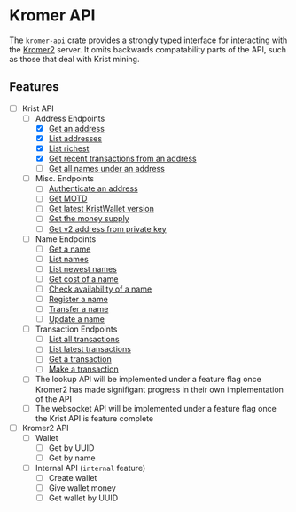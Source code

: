 # Kromer API

The `kromer-api` crate provides a strongly typed interface for interacting with the [Kromer2](https://github.com/ReconnectedCC/kromer2) server. It omits backwards compatability parts of the API, such as those that deal with Krist mining.

## Features

- [ ] Krist API
  - [ ] Address Endpoints
    - [x] [Get an address](https://krist.dev/docs/#api-AddressGroup-GetAddress)
    - [x] [List addresses](https://krist.dev/docs/#api-AddressGroup-GetAddresses)
    - [x] [List richest](https://krist.dev/docs/#api-AddressGroup-GetRichAddresses)
    - [x] [Get recent transactions from an address](https://krist.dev/docs/#api-AddressGroup-GetAddressTransactions)
    - [ ] [Get all names under an address](https://krist.dev/docs/#api-AddressGroup-GetAddressNames)
  - [ ] Misc. Endpoints
    - [ ] [Authenticate an address](https://krist.dev/docs/#api-MiscellaneousGroup-Login)
    - [ ] [Get MOTD](https://krist.dev/docs/#api-MiscellaneousGroup-GetMOTD_+)
    - [ ] [Get latest KristWallet version](https://krist.dev/docs/#api-MiscellaneousGroup-GetWalletVersion)
    - [ ] [Get the money supply]("https://krist.dev/docs/#api-MiscellaneousGroup-GetMoneySupply")
    - [ ] [Get v2 address from private key](https://krist.dev/docs/#api-MiscellaneousGroup-MakeV2Address)
  - [ ] Name Endpoints
    - [ ] [Get a name](https://krist.dev/docs/#api-NameGroup-GetName)
    - [ ] [List names](https://krist.dev/docs/#api-NameGroup-GetNames)
    - [ ] [List newest names](https://krist.dev/docs/#api-NameGroup-GetNewNames)
    - [ ] [Get cost of a name](https://krist.dev/docs/#api-NameGroup-CheckName)
    - [ ] [Check availability of a name](https://krist.dev/docs/#api-NameGroup-CheckName)
    - [ ] [Register a name](https://krist.dev/docs/#api-NameGroup-RegisterName)
    - [ ] [Transfer a name](https://krist.dev/docs/#api-NameGroup-TransferName)
    - [ ] [Update a name](https://krist.dev/docs/#api-NameGroup-UpdateNamePOST)
  - [ ] Transaction Endpoints
    - [ ] [List all transactions](https://krist.dev/docs/#api-TransactionGroup-GetTransactions)
    - [ ] [List latest transactions](https://krist.dev/docs/#api-TransactionGroup-GetLatestTransactions)
    - [ ] [Get a transaction](https://krist.dev/docs/#api-TransactionGroup-GetTransaction)
    - [ ] [Make a transaction](https://krist.dev/docs/#api-TransactionGroup-MakeTransaction)
  - [ ] The lookup API will be implemented under a feature flag once Kromer2 has made signifigant progress in their own implementation of the API
  - [ ] The websocket API will be implemented under a feature flag once the Krist API is feature complete
- [ ] Kromer2 API
  - [ ] Wallet
    - [ ] Get by UUID
    - [ ] Get by name
  - [ ] Internal API (`internal` feature)
    - [ ] Create wallet
    - [ ] Give wallet money
    - [ ] Get wallet by UUID
